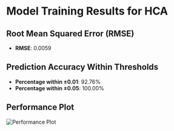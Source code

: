 # Model Training Results for HCA

## Root Mean Squared Error (RMSE)
- **RMSE**: 0.0059

## Prediction Accuracy Within Thresholds
- **Percentage within ±0.01**: 92.76%
- **Percentage within ±0.05**: 100.00%

## Performance Plot
![Performance Plot](../imgs/HCA.png)
